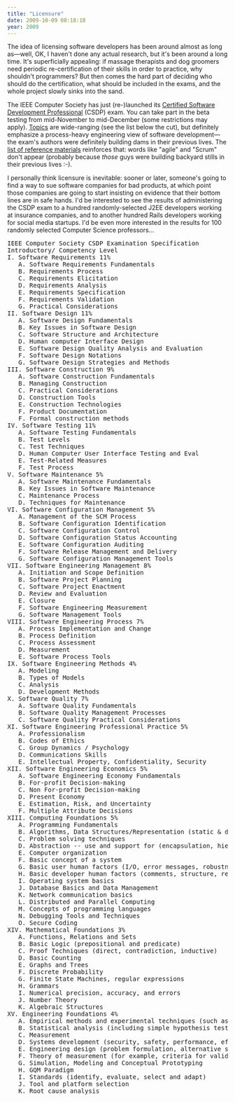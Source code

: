 ```yaml
---
title: "Licensure"
date: 2009-10-09 08:18:18
year: 2009
---
```

The idea of licensing software developers has been around almost as long as—well, OK, I haven't done any actual research, but it's been around a long time. It's superficially appealing: if massage therapists and dog groomers need periodic re-certification of their skills in order to practice, why shouldn't programmers? But then comes the hard part of deciding who should do the certification, what should be included in the exams, and the whole project slowly sinks into the sand.

The IEEE Computer Society has just (re-)launched its <a href="http://www2.computer.org/portal/web/certification/csdpbeta">Certified Software Development Professional</a> (CSDP) exam. You can take part in the beta testing from mid-November to mid-December (some restrictions may apply). <a href="http://www2.computer.org/portal/c/document_library/get_file?uuid=c215a769-5125-4980-b62e-c83a28e4bab7&amp;groupId=72508">Topics</a> are wide-ranging (see the list below the cut), but definitely emphasize a process-heavy engineering view of software development—the exam's authors were definitely building dams in their previous lives. The <a href="http://www2.computer.org/portal/c/document_library/get_file?uuid=bbd77606-9f81-4dff-b82e-44c2f74fec9d&amp;groupId=72508">list of reference materials</a> reinforces that: words like "agile" and "Scrum" don't appear (probably because <em>those</em> guys were building backyard stills in their previous lives :-).

I personally think licensure is inevitable: sooner or later, someone's going to find a way to sue software companies for bad products, at which point those companies are going to start insisting on evidence that their bottom lines are in safe hands. I'd be interested to see the results of administering the CSDP exam to a hundred randomly-selected J2EE developers working at insurance companies, and to another hundred Rails developers working for social media startups.  I'd be even more interested in the results for 100 randomly selected Computer Science professors...

<pre>IEEE Computer Society CSDP Examination Specification
Introductory/ Competency Level
I. Software Requirements 11%
   A. Software Requirements Fundamentals
   B. Requirements Process
   C. Requirements Elicitation
   D. Requirements Analysis
   E. Requirements Specification
   F. Requirements Validation
   G. Practical Considerations
II. Software Design 11%
   A. Software Design Fundamentals
   B. Key Issues in Software Design
   C. Software Structure and Architecture
   D. Human computer Interface Design
   E. Software Design Quality Analysis and Evaluation
   F. Software Design Notations
   G. Software Design Strategies and Methods
III. Software Construction 9%
   A. Software Construction Fundamentals
   B. Managing Construction
   C. Practical Considerations
   D. Construction Tools
   E. Construction Technologies
   F. Product Documentation
   F. Formal construction methods
IV. Software Testing 11%
   A. Software Testing Fundamentals
   B. Test Levels
   C. Test Techniques
   D. Human Computer User Interface Testing and Eval
   E. Test-Related Measures
   F. Test Process
V. Software Maintenance 5%
   A. Software Maintenance Fundamentals
   B. Key Issues in Software Maintenance
   C. Maintenance Process
   D. Techniques for Maintenance
VI. Software Configuration Management 5%
   A. Management of the SCM Process
   B. Software Configuration Identification
   C. Software Configuration Control
   D. Software Configuration Status Accounting
   E. Software Configuration Auditing
   F. Software Release Management and Delivery
   G. Software Configuration Management Tools
VII. Software Engineering Management 8%
   A. Initiation and Scope Definition
   B. Software Project Planning
   C. Software Project Enactment
   D. Review and Evaluation
   E. Closure
   F. Software Engineering Measurement
   G. Software Management Tools
VIII. Software Engineering Process 7%
   A. Process Implementation and Change
   B. Process Definition
   C. Process Assessment
   D. Measurement
   E. Software Process Tools
IX. Software Engineering Methods 4%
   A. Modeling
   B. Types of Models
   C. Analysis
   D. Development Methods
X. Software Quality 7%
   A. Software Quality Fundamentals
   B. Software Quality Management Processes
   C. Software Quality Practical Considerations
XI. Software Engineering Professional Practice 5%
   A. Professionalism
   B. Codes of Ethics
   C. Group Dynamics / Psychology
   D. Communications Skills
   E. Intellectual Property, Confidentiality, Security
XII. Software Engineering Economics 5%
   A. Software Engineering Economy Fundamentals
   B. For-profit Decision-making
   C. Non For-profit Decision-making
   D. Present Economy
   E. Estimation, Risk, and Uncertainty
   F. Multiple Attribute Decisions
XIII. Computing Foundations 5%
   A. Programming Fundamentals
   B. Algorithms, Data Structures/Representation (static &amp; dynamic) and Complexity
   C. Problem solving techniques
   D. Abstraction -- use and support for (encapsulation, hierarchy, and so on)
   E. Computer organization
   F. Basic concept of a system
   G. Basic user human factors (I/O, error messages, robustness)
   H. Basic developer human factors (comments, structure, readability)
   I. Operating system basics
   J. Database Basics and Data Management
   K. Network communication basics
   L. Distributed and Parallel Computing
   M. Concepts of programming languages
   N. Debugging Tools and Techniques
   O. Secure Coding
XIV. Mathematical Foundations 3%
   A. Functions, Relations and Sets
   B. Basic Logic (prepositional and predicate)
   C. Proof Techniques (direct, contradiction, inductive)
   D. Basic Counting
   E. Graphs and Trees
   F. Discrete Probability
   G. Finite State Machines, regular expressions
   H. Grammars
   I. Numerical precision, accuracy, and errors
   J. Number Theory
   K. Algebraic Structures
XV. Engineering Foundations 4%
   A. Empirical methods and experimental techniques (such as computer-related measuring techniques for CPU and memory usage)
   B. Statistical analysis (including simple hypothesis testing, estimating, regression, and correlation)
   C. Measurement
   D. Systems development (security, safety, performance, effects of scaling, feature interaction, and so on)
   E. Engineering design (problem formulation, alternative solutions, feasibility, and so on)
   F. Theory of measurement (for example, criteria for valid measurement)
   G. Simulation, Modeling and Conceptual Prototyping
   H. GQM Paradigm
   I. Standards (identify, evaluate, select and adapt)
   J. Tool and platform selection
   K. Root cause analysis</pre>
